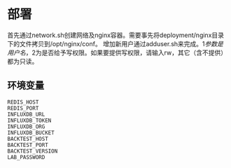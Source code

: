 # 部署

首先通过network.sh创建网络及nginx容器。需要事先将deployment/nginx目录下的文件拷贝到/opt/nginx/conf。
增加新用户通过adduser.sh来完成。$1参数是用户名，$2为是否给予写权限。如果要提供写权限，请输入rw，其它（含不提供）都为只读。

## 环境变量

```
REDIS_HOST
REDIS_PORT
INFLUXDB_URL
INFLUXDB_TOKEN
INFLUXDB_ORG
INFLUXDB_BUCKET
BACKTEST_HOST
BACKTEST_PORT
BACKTEST_VERSION
LAB_PASSWORD
```
